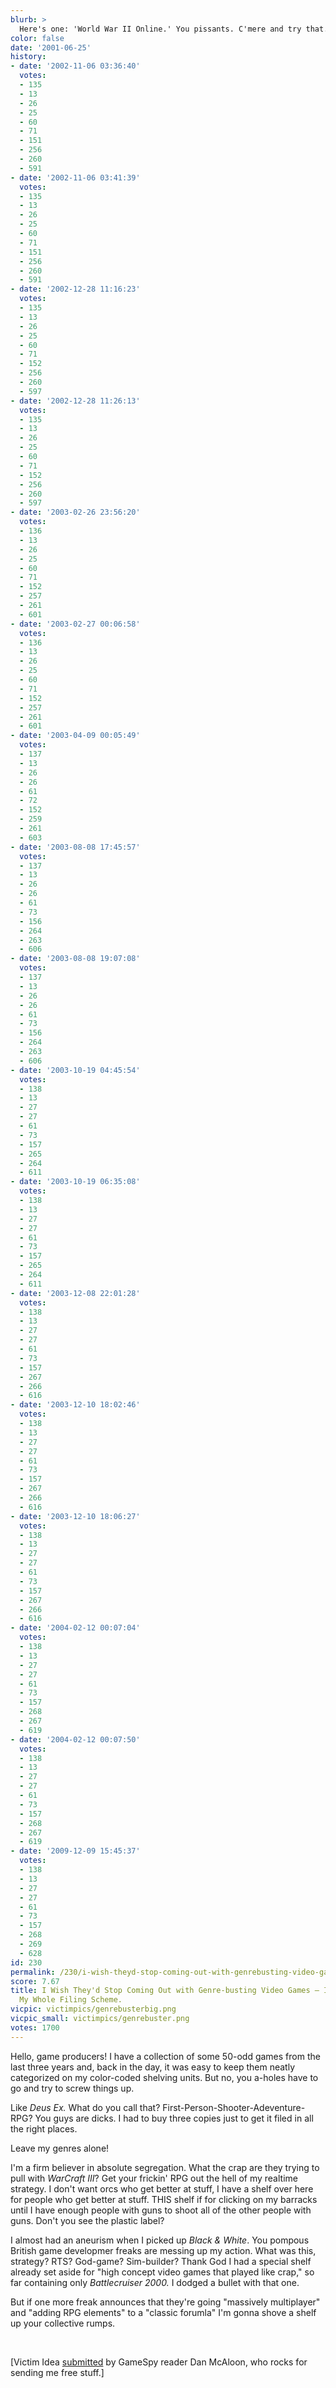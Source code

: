 ```yaml
---
blurb: >
  Here's one: 'World War II Online.' You pissants. C'mere and try that.
color: false
date: '2001-06-25'
history:
- date: '2002-11-06 03:36:40'
  votes:
  - 135
  - 13
  - 26
  - 25
  - 60
  - 71
  - 151
  - 256
  - 260
  - 591
- date: '2002-11-06 03:41:39'
  votes:
  - 135
  - 13
  - 26
  - 25
  - 60
  - 71
  - 151
  - 256
  - 260
  - 591
- date: '2002-12-28 11:16:23'
  votes:
  - 135
  - 13
  - 26
  - 25
  - 60
  - 71
  - 152
  - 256
  - 260
  - 597
- date: '2002-12-28 11:26:13'
  votes:
  - 135
  - 13
  - 26
  - 25
  - 60
  - 71
  - 152
  - 256
  - 260
  - 597
- date: '2003-02-26 23:56:20'
  votes:
  - 136
  - 13
  - 26
  - 25
  - 60
  - 71
  - 152
  - 257
  - 261
  - 601
- date: '2003-02-27 00:06:58'
  votes:
  - 136
  - 13
  - 26
  - 25
  - 60
  - 71
  - 152
  - 257
  - 261
  - 601
- date: '2003-04-09 00:05:49'
  votes:
  - 137
  - 13
  - 26
  - 26
  - 61
  - 72
  - 152
  - 259
  - 261
  - 603
- date: '2003-08-08 17:45:57'
  votes:
  - 137
  - 13
  - 26
  - 26
  - 61
  - 73
  - 156
  - 264
  - 263
  - 606
- date: '2003-08-08 19:07:08'
  votes:
  - 137
  - 13
  - 26
  - 26
  - 61
  - 73
  - 156
  - 264
  - 263
  - 606
- date: '2003-10-19 04:45:54'
  votes:
  - 138
  - 13
  - 27
  - 27
  - 61
  - 73
  - 157
  - 265
  - 264
  - 611
- date: '2003-10-19 06:35:08'
  votes:
  - 138
  - 13
  - 27
  - 27
  - 61
  - 73
  - 157
  - 265
  - 264
  - 611
- date: '2003-12-08 22:01:28'
  votes:
  - 138
  - 13
  - 27
  - 27
  - 61
  - 73
  - 157
  - 267
  - 266
  - 616
- date: '2003-12-10 18:02:46'
  votes:
  - 138
  - 13
  - 27
  - 27
  - 61
  - 73
  - 157
  - 267
  - 266
  - 616
- date: '2003-12-10 18:06:27'
  votes:
  - 138
  - 13
  - 27
  - 27
  - 61
  - 73
  - 157
  - 267
  - 266
  - 616
- date: '2004-02-12 00:07:04'
  votes:
  - 138
  - 13
  - 27
  - 27
  - 61
  - 73
  - 157
  - 268
  - 267
  - 619
- date: '2004-02-12 00:07:50'
  votes:
  - 138
  - 13
  - 27
  - 27
  - 61
  - 73
  - 157
  - 268
  - 267
  - 619
- date: '2009-12-09 15:45:37'
  votes:
  - 138
  - 13
  - 27
  - 27
  - 61
  - 73
  - 157
  - 268
  - 269
  - 628
id: 230
permalink: /230/i-wish-theyd-stop-coming-out-with-genrebusting-video-games--its-ruining-my-whole-filing-scheme/
score: 7.67
title: I Wish They'd Stop Coming Out with Genre-busting Video Games — It's Ruining
  My Whole Filing Scheme.
vicpic: victimpics/genrebusterbig.png
vicpic_small: victimpics/genrebuster.png
votes: 1700
---
```


Hello, game producers! I have a collection of some 50-odd games from the
last three years and, back in the day, it was easy to keep them neatly
categorized on my color-coded shelving units. But no, you a-holes have
to go and try to screw things up.

Like *Deus Ex.* What do you call that?
First-Person-Shooter-Adeventure-RPG? You guys are dicks. I had to buy
three copies just to get it filed in all the right places.

Leave my genres alone!

I'm a firm believer in absolute segregation. What the crap are they
trying to pull with *WarCraft III*? Get your frickin' RPG out the hell
of my realtime strategy. I don't want orcs who get better at stuff, I
have a shelf over here for people who get better at stuff. THIS shelf if
for clicking on my barracks until I have enough people with guns to
shoot all of the other people with guns. Don't you see the plastic
label?

I almost had an aneurism when I picked up *Black & White*. You pompous
British game developmer freaks are messing up my action. What was this,
strategy? RTS? God-game? Sim-builder? Thank God I had a special shelf
already set aside for "high concept video games that played like crap,"
so far containing only *Battlecruiser 2000.* I dodged a bullet with that
one.

But if one more freak announces that they're going "massively
multiplayer" and "adding RPG elements" to a "classic forumla" I'm gonna
shove a shelf up your collective rumps.

&nbsp;

\[Victim Idea [submitted](mailto:feedback@gamespy.com) by GameSpy reader
Dan McAloon, who rocks for sending me free stuff.\]